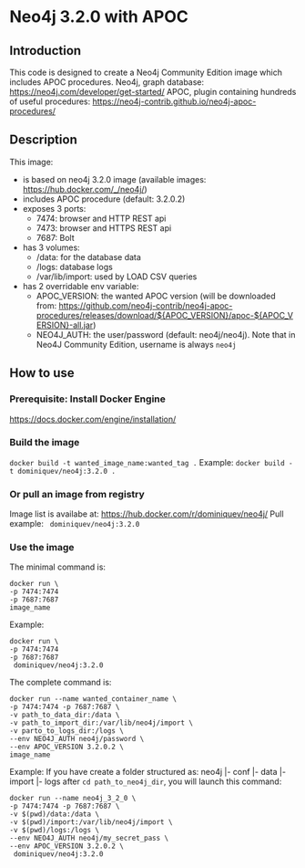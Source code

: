 # Neo4j 3.2.0 with APOC

## Introduction
This code is designed to create a Neo4j Community Edition image which includes APOC procedures.
Neo4j, graph database: https://neo4j.com/developer/get-started/
APOC, plugin containing hundreds of useful procedures: https://neo4j-contrib.github.io/neo4j-apoc-procedures/

## Description
This image:
- is based on neo4j 3.2.0 image (available images: https://hub.docker.com/_/neo4j/)
- includes APOC procedure (default: 3.2.0.2)
-  exposes 3 ports:
    +  7474: browser and HTTP REST api
    +  7473: browser and HTTPS REST api
    +  7687: Bolt
- has 3 volumes:
    + /data: for the database data
    + /logs: database logs
    + /var/lib/import: used by LOAD CSV queries
- has 2 overridable env variable:
    + APOC_VERSION: the wanted APOC version (will be downloaded from: https://github.com/neo4j-contrib/neo4j-apoc-procedures/releases/download/${APOC_VERSION}/apoc-${APOC_VERSION}-all.jar)
    + NEO4J_AUTH: the user/password (default: neo4j/neo4j). Note that in Neo4J Community Edition, username is always `neo4j`

## How to use

### Prerequisite: Install Docker Engine
https://docs.docker.com/engine/installation/

### Build the image
`docker build -t wanted_image_name:wanted_tag .`
Example: `docker build -t dominiquev/neo4j:3.2.0 .`

### Or pull an image from registry
Image list is availabe at: https://hub.docker.com/r/dominiquev/neo4j/
Pull example: ` dominiquev/neo4j:3.2.0`

### Use the image
The minimal command is:
```
docker run \
-p 7474:7474
-p 7687:7687
image_name
```
Example:
```
docker run \
-p 7474:7474
-p 7687:7687
 dominiquev/neo4j:3.2.0
```

The complete command is:
```
docker run --name wanted_container_name \
-p 7474:7474 -p 7687:7687 \
-v path_to_data_dir:/data \
-v path_to_import_dir:/var/lib/neo4j/import \
-v parto_to_logs_dir:/logs \
--env NEO4J_AUTH neo4j/password \
--env APOC_VERSION 3.2.0.2 \
image_name
```
Example:
If you have create a folder structured as:
neo4j
    |- conf
    |- data
    |- import
    |- logs
after `cd path_to_neo4j_dir`, you will launch this command:
```
docker run --name neo4j_3_2_0 \
-p 7474:7474 -p 7687:7687 \
-v $(pwd)/data:/data \
-v $(pwd)/import:/var/lib/neo4j/import \
-v $(pwd)/logs:/logs \
--env NEO4J_AUTH neo4j/my_secret_pass \
--env APOC_VERSION 3.2.0.2 \
 dominiquev/neo4j:3.2.0 
```